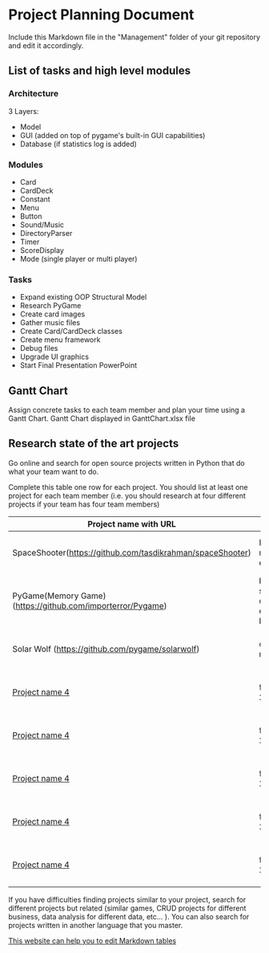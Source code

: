 # Project Planning Document

Include this Markdown file in the "Management" folder of your git repository and edit it accordingly.

## List of tasks and high level modules

### Architecture

3 Layers:
* Model
* GUI (added on top of pygame's built-in GUI capabilities)
* Database (if statistics log is added)


### Modules

* Card
* CardDeck
* Constant
* Menu
* Button
* Sound/Music
* DirectoryParser
* Timer
* ScoreDisplay
* Mode (single player or multi player)

### Tasks

* Expand existing OOP Structural Model
* Research PyGame
* Create card images
* Gather music files
* Create Card/CardDeck classes
* Create menu framework
* Debug files
* Upgrade UI graphics
* Start Final Presentation PowerPoint



## Gantt Chart

Assign concrete tasks to each team member and plan your time using a Gantt Chart.
Gantt Chart displayed in GanttChart.xlsx file

## Research state of the art projects

Go online and search for open source projects written in Python that do what your team want to do.


Complete this table one row for each project. You should list at least one project for each team member (i.e. you should research at four different projects if your team has four team members)


| Project name with URL        | List of Features                | Technology                                 | Requirements          | Researcher                                 |
|------------------------------|---------------------------------|--------------------------------------------|-----------------------|--------------------------------------------|
| SpaceShooter(https://github.com/tasdikrahman/spaceShooter) | Player class, main menu, sound effects + music | PyGame, random, os.path, __future__ | latest PyGame version | ga6198 |
| PyGame(Memory Game)(https://github.com/importerror/Pygame) | box functions, shapes/colors , click events(highlighting boxes) | PyGame | Python 2.7 or more | er8015 |
| Solar Wolf (https://github.com/pygame/solarwolf) | classes, loading menu | Pygame, loading menu, graphics | updated to Python 3 | ei1757 |
| [Project name 4](http://URL) | feature 1, feature 2, feature 3 | modules, architectures, frameworks, etc... | OS, modules, versions | Access ID of student who found this source |
| [Project name 4](http://URL) | feature 1, feature 2, feature 3 | modules, architectures, frameworks, etc... | OS, modules, versions | Access ID of student who found this source |
| [Project name 4](http://URL) | feature 1, feature 2, feature 3 | modules, architectures, frameworks, etc... | OS, modules, versions | Access ID of student who found this source |
| [Project name 4](http://URL) | feature 1, feature 2, feature 3 | modules, architectures, frameworks, etc... | OS, modules, versions | Access ID of student who found this source |
| [Project name 4](http://URL) | feature 1, feature 2, feature 3 | modules, architectures, frameworks, etc... | OS, modules, versions | Access ID of student who found this source |

If you have difficulties finding projects similar to your project, search for different projects
but related (similar games, CRUD projects for different business, data analysis for different data, etc... ). You can also search for projects written in another language that you master.

[This website can help you to edit Markdown tables](https://www.tablesgenerator.com/markdown_tables#)
